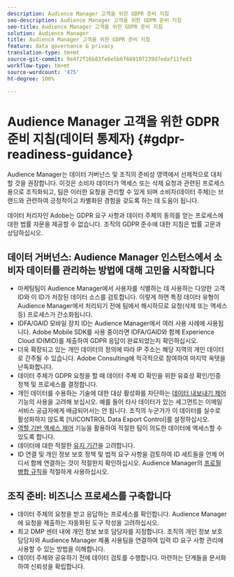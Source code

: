 ```yaml
---
description: Audience Manager 고객을 위한 GDPR 준비 지침
seo-description: Audience Manager 고객을 위한 GDPR 준비 지침
seo-title: Audience Manager 고객을 위한 GDPR 준비 지침
solution: Audience Manager
title: Audience Manager 고객을 위한 GDPR 준비 지침
feature: data governance & privacy
translation-type: tm+mt
source-git-commit: 9e4f2f26b83fe6e5b6f669107239d7edaf11fed3
workflow-type: tm+mt
source-wordcount: '475'
ht-degree: 100%

---
```



# Audience Manager 고객을 위한 GDPR 준비 지침(데이터 통제자) {#gdpr-readiness-guidance}

Audience Manager는 데이터 거버넌스 및 조직의 준비성 영역에서 선제적으로 대처할 것을 권장합니다. 이것은 소비자 데이터가 액세스 또는 삭제 요청과 관련된 프로세스용으로 조직화되고, 팀은 이러한 요청을 관리할 수 있게 되며 소비자(데이터 주체)는 브랜드와 관련하여 긍정적이고 차별화된 경험을 갖도록 하는 데 도움이 됩니다.

데이터 처리자인 Adobe는 GDPR 요구 사항과 데이터 주체의 동의를 얻는 프로세스에 대한 법률 자문을 제공할 수 없습니다. 조직의 GDPR 준수에 대한 지침은 법률 고문과 상담하십시오.

## 데이터 거버넌스: Audience Manager 인스턴스에서 소비자 데이터를 관리하는 방법에 대해 고민을 시작합니다

* 마케팅팀이 Audience Manager에서 사용자를 식별하는 데 사용하는 다양한 고객 ID와 이 ID가 저장된 데이터 소스를 검토합니다. 이렇게 하면 특정 데이터 유형이 Audience Manager에서 처리되기 전에 팀에서 해시하므로 요청(삭제 또는 액세스 등) 프로세스가 간소화됩니다.
* IDFA/GAID 모바일 장치 ID는 Audience Manager에서 여러 사용 사례에 사용됩니다. Adobe Mobile SDK를 사용 중이라면 IDFA/GAID와 함께 Experience Cloud ID(MID)를 제출하여 GDPR 응답이 완료되었는지 확인하십시오.
* 더욱 확장되고 있는 개인 데이터의 정의에 따라 IP 주소는 해당 지역의 개인 데이터로 간주될 수 있습니다. Adobe Consulting에 적극적으로 참여하여 마지막 옥텟을 난독화합니다.
* 데이터 주체가 GDPR 요청을 할 때 데이터 주체 ID 확인을 위한 유효성 확인/인증 정책 및 프로세스를 결정합니다.
* 개인 데이터를 수용하는 기술에 대한 대상 활성화를 차단하는 [데이터 내보내기 제어](../../features/data-export-controls.md) 기능의 사용을 고려해 보십시오. 예를 들어 타사 데이터가 있는 세그먼트는 이메일 서비스 공급자에게 배급되어서는 안 됩니다. 조직의 누군가가 이 데이터를 실수로 활성화하지 않도록 [!UICONTROL Data Export Control]를 설정하십시오.
* [역할 기반 액세스 제어](../../features/administration/administration-overview.md) 기능을 활용하여 적절한 팀이 의도한 데이터에 액세스할 수 있도록 합니다.
* 데이터에 대한 적절한 [유지 기간](../../faq/faq-privacy.md#data-retention-faq)을 고려합니다.
* ID 연결 및 개인 정보 보호 정책 및 법적 요구 사항을 검토하여 ID 세트들을 언제 어디서 함께 연결하는 것이 적절한지 확인하십시오. Audience Manager의 [프로필 병합 규칙](../../features/profile-merge-rules/merge-rules-overview.md)을 적절하게 사용하십시오.

## 조직 준비: 비즈니스 프로세스를 구축합니다

* 데이터 주체의 요청을 받고 응답하는 프로세스를 확인합니다. Audience Manager에 요청을 제출하는 자동화된 도구 작성을 고려하십시오.
* 최고 DMP 센터 내에 개인 정보 보호 담당자를 지정합니다. 조직의 개인 정보 보호 담당자와 Audience Manager 제품 사용팀을 연결하여 입력 ID 요구 사항 관리에 사용할 수 있는 방법을 이해합니다.
* 데이터 주체와 공유하기 전에 데이터 검토를 수행합니다. 마련하는 단계들을 문서화하여 신뢰성을 확립합니다.
